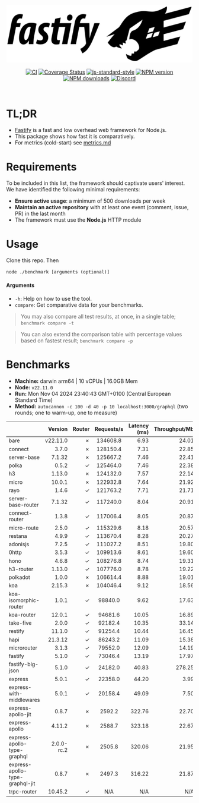 <div align="center">
  <img src="https://github.com/fastify/graphics/raw/HEAD/fastify-landscape-outlined.svg" width="650" height="auto"/>
</div>

<div align="center">

[![CI](https://github.com/fastify/fastify/workflows/ci/badge.svg)](https://github.com/fastify/fastify/actions/workflows/ci.yml)
[![Coverage Status](https://coveralls.io/repos/github/fastify/fastify/badge.svg?branch=master)](https://coveralls.io/github/fastify/fastify?branch=master)
[![js-standard-style](https://img.shields.io/badge/code%20style-standard-brightgreen.svg?style=flat)](http://standardjs.com/)
[![NPM version](https://img.shields.io/npm/v/fastify.svg?style=flat)](https://www.npmjs.com/package/fastify)
[![NPM downloads](https://img.shields.io/npm/dm/fastify.svg?style=flat)](https://www.npmjs.com/package/fastify) [![Discord](https://img.shields.io/discord/725613461949906985)](https://discord.gg/fastify)

</div>
<br />

# TL;DR

* [Fastify](https://github.com/fastify/fastify) is a fast and low overhead web framework for Node.js.
* This package shows how fast it is comparatively.
* For metrics (cold-start) see [metrics.md](./METRICS.md)

# Requirements

To be included in this list, the framework should captivate users' interest. We have identified the following minimal requirements:
- **Ensure active usage**: a minimum of 500 downloads per week
- **Maintain an active repository** with at least one event (comment, issue, PR) in the last month
- The framework must use the **Node.js** HTTP module

# Usage

Clone this repo. Then 

```
node ./benchmark [arguments (optional)]
```

#### Arguments

* `-h`: Help on how to use the tool.
* `compare`: Get comparative data for your benchmarks.

> You may also compare all test results, at once, in a single table; `benchmark compare -t`

> You can also extend the comparison table with percentage values based on fastest result; `benchmark compare -p`
# Benchmarks

* __Machine:__ darwin arm64 | 10 vCPUs | 16.0GB Mem
* __Node:__ `v22.11.0`
* __Run:__ Mon Nov 04 2024 23:40:43 GMT+0100 (Central European Standard Time)
* __Method:__ `autocannon -c 100 -d 40 -p 10 localhost:3000/graphql` (two rounds; one to warm-up, one to measure)

|                                 | Version    | Router | Requests/s | Latency (ms) | Throughput/Mb |
| :--                             | --:        | --:    | :-:        | --:          | --:           |
| bare                            | v22.11.0   | ✗      | 134608.8   | 6.93         | 24.01         |
| connect                         | 3.7.0      | ✗      | 128150.4   | 7.31         | 22.85         |
| server-base                     | 7.1.32     | ✗      | 125667.2   | 7.46         | 22.41         |
| polka                           | 0.5.2      | ✓      | 125464.0   | 7.46         | 22.38         |
| h3                              | 1.13.0     | ✗      | 124132.0   | 7.57         | 22.14         |
| micro                           | 10.0.1     | ✗      | 122932.8   | 7.64         | 21.92         |
| rayo                            | 1.4.6      | ✓      | 121763.2   | 7.71         | 21.71         |
| server-base-router              | 7.1.32     | ✓      | 117240.0   | 8.04         | 20.91         |
| connect-router                  | 1.3.8      | ✓      | 117006.4   | 8.05         | 20.87         |
| micro-route                     | 2.5.0      | ✓      | 115329.6   | 8.18         | 20.57         |
| restana                         | 4.9.9      | ✓      | 113670.4   | 8.28         | 20.27         |
| adonisjs                        | 7.2.5      | ✓      | 111027.2   | 8.51         | 19.80         |
| 0http                           | 3.5.3      | ✓      | 109913.6   | 8.61         | 19.60         |
| hono                            | 4.6.8      | ✓      | 108276.8   | 8.74         | 19.31         |
| h3-router                       | 1.13.0     | ✓      | 107776.0   | 8.78         | 19.22         |
| polkadot                        | 1.0.0      | ✗      | 106614.4   | 8.88         | 19.01         |
| koa                             | 2.15.3     | ✗      | 104046.4   | 9.12         | 18.56         |
| koa-isomorphic-router           | 1.0.1      | ✓      | 98840.0    | 9.62         | 17.63         |
| koa-router                      | 12.0.1     | ✓      | 94681.6    | 10.05        | 16.89         |
| take-five                       | 2.0.0      | ✓      | 92182.4    | 10.35        | 33.14         |
| restify                         | 11.1.0     | ✓      | 91254.4    | 10.44        | 16.45         |
| hapi                            | 21.3.12    | ✓      | 86243.2    | 11.09        | 15.38         |
| microrouter                     | 3.1.3      | ✓      | 79552.0    | 12.09        | 14.19         |
| fastify                         | 5.1.0      | ✓      | 73046.4    | 13.19        | 17.97         |
| fastify-big-json                | 5.1.0      | ✓      | 24182.0    | 40.83        | 278.25        |
| express                         | 5.0.1      | ✓      | 22358.0    | 44.20        | 3.99          |
| express-with-middlewares        | 5.0.1      | ✓      | 20158.4    | 49.09        | 7.50          |
| express-apollo-jit              | 0.8.7      | ✗      | 2592.2     | 322.76       | 22.70         |
| express-apollo                  | 4.11.2     | ✗      | 2588.7     | 323.18       | 22.67         |
| express-apollo-type-graphql     | 2.0.0-rc.2 | ✗      | 2505.8     | 320.06       | 21.95         |
| express-apollo-type-graphql-jit | 0.8.7      | ✗      | 2497.3     | 316.22       | 21.87         |
| trpc-router                     | 10.45.2    | ✓      | N/A        | N/A          | N/A           |
